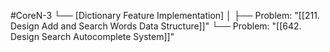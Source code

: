 #CoreN-3
└── [Dictionary Feature Implementation]
    │
    ├── Problem: "[[211. Design Add and Search Words Data Structure]]"
    └── Problem: "[[642. Design Search Autocomplete System]]"